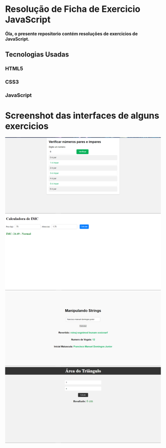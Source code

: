 # Resolução de Ficha de Exercicio JavaScript

#### Óla, o presente repositorio contém resoluções de exercicios  de JavaScript.

 
## Tecnologias Usadas
### HTML5
### CSS3
### JavaScript

# Screenshot das interfaces de alguns  exercicios

![](./design/ParImpar.png)
![](./design/IMC.png)
![](./design/Strings.png)
![](./design/Area.png)
 
